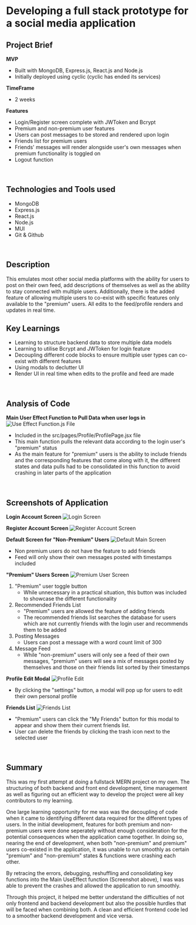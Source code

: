 # Developing a full stack prototype for a social media application

## Project Brief

**MVP**

- Built with MongoDB, Express.js, React.js and Node.js
- Initially deployed using cyclic (cyclic has ended its services)

**TimeFrame**

- 2 weeks

**Features**

- Login/Register screen complete with JWToken and Bcrypt
- Premium and non-premium user features
- Users can post messages to be stored and rendered upon login
- Friends list for premium users
- Friends' messages will render alongside user's own messages when premium functionality is toggled on
- Logout function

<br>

## Technologies and Tools used

- MongoDB
- Express.js
- React.js
- Node.js
- MUI
- Git & Github

<br>

## Description

This emulates most other social media platforms with the ability for users to post on their own feed, add descriptions of themselves as well as the ability to stay connected with multiple users. Additionally, there is the added feature of allowing multiple users to co-exist with specific features only available to the "premium" users. All edits to the feed/profile renders and updates in real time.

## Key Learnings

- Learning to structure backend data to store multiple data models
- Learning to utilise Bcrypt and JWToken for login feature
- Decoupling different code blocks to ensure multiple user types can co-exist with different features
- Using modals to declutter UI
- Render UI in real time when edits to the profile and feed are made

<br>

## Analysis of Code

**Main User Effect Function to Pull Data when user logs in**
![Use Effect Function.js File](https://github.com/johnww15/ggwp/blob/main/public/07%20_MainFunction.png?raw=true)

- Included in the src/pages/Profile/ProfilePage.jsx file
- This main function pulls the relevant data according to the login user's "premium" status
- As the main feature for "premium" users is the ability to include friends and the corresponding features that come along with it, the different states and data pulls had to be consolidated in this function to avoid crashing in later parts of the application

<br>

## Screenshots of Application

**Login Account Screen**
![Login Screen](https://github.com/johnww15/ggwp/blob/main/public/01_Login.png?raw=true)

**Register Account Screen**
![Register Account Screen](https://github.com/johnww15/ggwp/blob/main/public/02_Register.png?raw=true)

**Default Screen for "Non-Premium" Users**
![Default Main Screen](https://github.com/johnww15/ggwp/blob/main/public/03_MainScreen.png?raw=true)

- Non premium users do not have the feature to add friends
- Feed will only show their own messages posted with timestamps included

**"Premium" Users Screen**
![Premium User Screen](https://github.com/johnww15/ggwp/blob/main/public/04_PremiumScreen.png?raw=true)

1. "Premium" user toggle button
   - While unnecessary in a practical situation, this button was included to showcase the different functionality
2. Recommended Friends List
   - "Premium" users are allowed the feature of adding friends
   - The recommended friends list searches the database for users which are not currently friends with the login user and recommends them to be added
3. Posting Messages
   - Users can post a message with a word count limit of 300
4. Message Feed
   - While "non-premium" users will only see a feed of their own messages, "premium" users will see a mix of messages posted by themselves and those on their friends list sorted by their timestamps

**Profile Edit Modal**
![Profile Edit](https://github.com/johnww15/ggwp/blob/main/public/05_ProfileEdit.png?raw=true)

- By clicking the "settings" button, a modal will pop up for users to edit their own personal profile

**Friends List**
![Friends List](https://github.com/johnww15/ggwp/blob/main/public/06_FriendsList.png?raw=true)

- "Premium" users can click the "My Friends" button for this modal to appear and show them their current friends list.
- User can delete the friends by clicking the trash icon next to the selected user

<br>

## Summary

This was my first attempt at doing a fullstack MERN project on my own. The structuring of both backend and front end development, time management as well as figuring out an efficient way to develop the project were all key contributors to my learning.

One large learning opportunity for me was was the decoupling of code when it came to identifying different data required for the different types of users. In the initial development, features for both premium and non-premium users were done seperately without enough consideration for the potential consequences when the application came together. In doing so, nearing the end of development, when both "non-premium" and premium" users co-existed in the application, it was unable to run smoothly as certain "premium" and "non-premium" states & functions were crashing each other.

By retracing the errors, debugging, reshuffling and consolidating key functions into the Main UseEffect function (Screenshot above), I was was able to prevent the crashes and allowed the application to run smoothly.

Through this project, it helped me better understand the difficulties of not only frontend and backend development but also the possible hurdles that will be faced when combining both. A clean and efficient frontend code led to a smoother backend development and vice versa.
